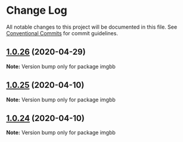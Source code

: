 # Change Log

All notable changes to this project will be documented in this file.
See [Conventional Commits](https://conventionalcommits.org) for commit guidelines.

## [1.0.26](https://github.com/bluelovers/ws-rest/compare/imgbb@1.0.25...imgbb@1.0.26) (2020-04-29)

**Note:** Version bump only for package imgbb





## [1.0.25](https://github.com/bluelovers/ws-rest/compare/imgbb@1.0.24...imgbb@1.0.25) (2020-04-10)

**Note:** Version bump only for package imgbb





## [1.0.24](https://github.com/bluelovers/ws-rest/compare/imgbb@1.0.23...imgbb@1.0.24) (2020-04-10)

**Note:** Version bump only for package imgbb
